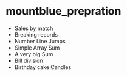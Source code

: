 # mountblue_prepration

* Sales by match 
* Breaking records 
* Number Line Jumps
* Simple Array Sum
* A very big Sum
* Bill division
* Birthday cake Candles 
